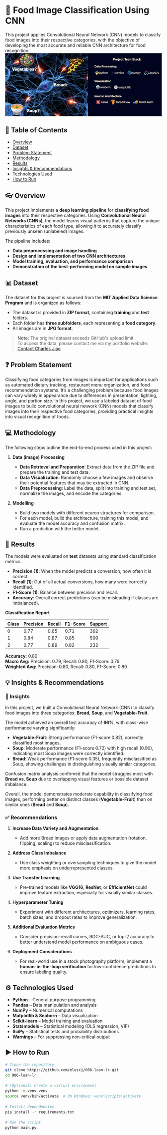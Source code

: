 # 🍲 Food Image Classification Using CNN
This project applies Convolutional Neural Network (CNN) models to classify food images into their respective categories, with the objective of developing the most accurate and reliable CNN architecture for food recognition.
![Graphical Summary](attachments/food-picture.png)

## 📂 Table of Contents
- [Overview](#-overview)
- [Dataset](#-dataset)
- [Problem Statement](#-problem-statement)
- [Methodology](#-methodology)
- [Results](#-results)
- [Insights & Recommendations](#-insights--recommendations)
- [Technologies Used](#technologies-used)
- [How to Run](#how-to-run)

## 👓 Overview
This project implements a **deep learning pipeline** for **classifying food images** into their respective categories. Using **Convolutional Neural Networks (CNNs)**, the model learns visual patterns that capture the unique characteristics of each food type, allowing it to accurately classify previously unseen (unlabeled) images.

The pipeline includes:
- **Data preprocessing and image handling**
- **Design and implementation of two CNN architectures**
- **Model training, evaluation, and performance comparison**
- **Demonstration of the best-performing model on sample images**

## 📊 Dataset

The dataset for this project is sourced from the **MIT Applied Data Science Program** and is organized as follows:

- The dataset is provided in **ZIP format**, containing **training** and **test** folders.
- Each folder has **three subfolders**, each representing a **food category**.
- All images are in **JPG format**.

> **Note:** The original dataset exceeds GitHub's upload limit.  
> To access the data, please contact me via my portfolio website:  
> [Contact Charles Jiao](https://charles-jiao.netlify.app/contact)


## ❓ Problem Statement
Classifying food categories from images is important for applications such as automated dietary tracking, restaurant menu organization, and food recommendation systems. It’s a challenging problem because food images can vary widely in appearance due to differences in presentation, lighting, angle, and portion size. In this project, we use a labeled dataset of food images to build convolutional neural network (CNN) models that classify images into their respective food categories, providing practical insights into visual recognition of foods.

## 💻 Methodology
The following steps outline the end-to-end process used in this project:

1. **Data (image) Processing**
   - **Data Retrieval and Preparation**: Extract data from the ZIP file and prepare the training and test data.
   - **Data Visualization**: Randomly choose a few images and observe their potential features that may be extracted in CNN.
   - **Data Preprocessing**: Label the data, split into training and test set, normalize the images, and encode the categories.

2. **Modelling**
   - Build two models with different neuron structures for comparison.
   - For each model, build the architecture, training this model, and evaluate the model accuracy and confusion matrix.
   - Run a prediction with the better model.

## 📝 Results

The models were evaluated on **test** datasets using standard classification metrics.  

- **Precision (1)**: When the model predicts a conversion, how often it is correct.  
- **Recall (1)**: Out of all actual conversions, how many were correctly identified.  
- **F1-Score (1)**: Balance between precision and recall.  
- **Accuracy**: Overall correct predictions (can be misleading if classes are imbalanced).  

**Classification Report**

| Class | Precision | Recall | F1-Score | Support |
|-------|----------|--------|----------|---------|
| 0     | 0.77     | 0.65   | 0.71     | 362     |
| 1     | 0.84     | 0.87   | 0.85     | 500     |
| 2     | 0.77     | 0.89   | 0.82     | 232     |

**Accuracy:** 0.80  
**Macro Avg:** Precision: 0.79, Recall: 0.80, F1-Score: 0.79  
**Weighted Avg:** Precision: 0.80, Recall: 0.80, F1-Score: 0.80

## 💡 Insights & Recommendations

### 🔎 Insights
In this project, we built a Convolutional Neural Network (CNN) to classify food images into three categories: **Bread**, **Soup**, and **Vegetable-Fruit**.  

The model achieved an overall test accuracy of **66%**, with class-wise performance varying significantly:

- **Vegetable-Fruit**: Strong performance (F1-score 0.82), correctly classified most images.  
- **Soup**: Moderate performance (F1-score 0.72) with high recall (0.90), indicating most Soup images were correctly identified.  
- **Bread**: Weak performance (F1-score 0.35), frequently misclassified as Soup, showing challenges in distinguishing visually similar categories.  

Confusion matrix analysis confirmed that the model struggles most with **Bread vs. Soup** due to overlapping visual features or possible dataset imbalance.  

Overall, the model demonstrates moderate capability in classifying food images, performing better on distinct classes (**Vegetable-Fruit**) than on similar ones (**Bread** and **Soup**).

### ✅ Recommendations
1. **Increase Data Variety and Augmentation**  
   - Add more Bread images or apply data augmentation (rotation, flipping, scaling) to reduce misclassification.

2. **Address Class Imbalance**  
   - Use class weighting or oversampling techniques to give the model more emphasis on underrepresented classes.

3. **Use Transfer Learning**  
   - Pre-trained models like **VGG16**, **ResNet**, or **EfficientNet** could improve feature extraction, especially for visually similar classes.

4. **Hyperparameter Tuning**  
   - Experiment with different architectures, optimizers, learning rates, batch sizes, and dropout rates to improve generalization.

5. **Additional Evaluation Metrics**  
   - Consider precision-recall curves, ROC-AUC, or top-2 accuracy to better understand model performance on ambiguous cases.

6. **Deployment Considerations**  
   - For real-world use in a stock photography platform, implement a **human-in-the-loop verification** for low-confidence predictions to ensure labeling quality.

<a id="technologies-used"></a>
## ⚙️ Technologies Used
- **Python** – General purpose programming
- **Pandas** – Data manipulation and analysis
- **NumPy** – Numerical computations
- **Matplotlib & Seaborn** – Data visualization
- **Scikit-learn** – Model training and evaluation
- **Statsmodels** – Statistical modeling (OLS regression, VIF)
- **SciPy** – Statistical tests and probability distributions
- **Warnings** – For suppressing non-critical output

<a id="how-to-run"></a>
## ▶️ How to Run
```bash
# Clone the repository
git clone https://github.com/elescj/006-loan-lr.git
cd 006-loan-lr

# (Optional) Create a virtual environment
python -m venv venv
source venv/bin/activate  # On Windows: venv\Scripts\activate

# Install dependencies
pip install -r requirements.txt

# Run the script
python main.py
```
